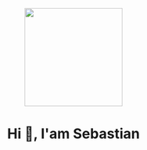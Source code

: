 

<div id="header" align="center">
  <img src="https://media.giphy.com/media/g37mGHexrv5ug/giphy.gif" width="200"/>
  <h1 align="center">Hi 👋, I'am Sebastian</h1>
</div>


<!--
**DawadaBasti/DawadaBasti** is a ✨ _special_ ✨ repository because its `README.md` (this file) appears on your GitHub profile.

Here are some ideas to get you started:

- 🔭 I’m currently working on ...
- 🌱 I’m currently learning ...
- 👯 I’m looking to collaborate on ...
- 🤔 I’m looking for help with ...
- 💬 Ask me about ...
- 📫 How to reach me: ...
- 😄 Pronouns: ...
- ⚡ Fun fact: ...
-->
